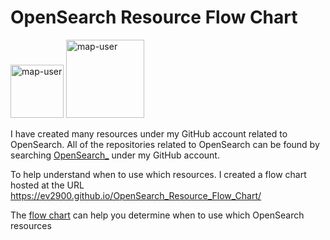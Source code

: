 # OpenSearch Resource Flow Chart

 <img width="85" alt="map-user" src="https://img.shields.io/badge/views-237-green"> <img width="125" alt="map-user" src="https://img.shields.io/badge/unique visits-066-green">

I have created many resources under my GitHub account related to OpenSearch. All of the repositories related to OpenSearch can be found by searching [OpenSearch_](https://github.com/ev2900?tab=repositories&q=OpenSearch_&type=&language=&sort=) under my GitHub account.

To help understand when to use which resources. I created a flow chart hosted at the URL https://ev2900.github.io/OpenSearch_Resource_Flow_Chart/

The [flow chart](https://ev2900.github.io/OpenSearch_Resource_Flow_Chart/) can help you determine when to use which OpenSearch resources
